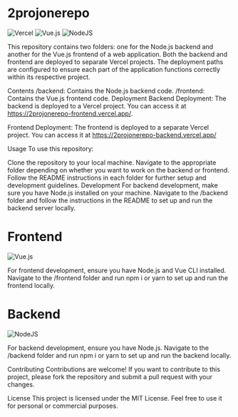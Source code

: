 
# 2projonerepo

![Vercel](https://img.shields.io/badge/vercel-%23000000.svg?style=for-the-badge&logo=vercel&logoColor=white)  ![Vue.js](https://img.shields.io/badge/vuejs-%2335495e.svg?style=for-the-badge&logo=vuedotjs&logoColor=%234FC08D) 
![NodeJS](https://img.shields.io/badge/node.js-6DA55F?style=for-the-badge&logo=node.js&logoColor=white)
  

This repository contains two folders: one for the Node.js backend and another for the Vue.js frontend of a web application. Both the backend and frontend are deployed to separate Vercel projects. The deployment paths are configured to ensure each part of the application functions correctly within its respective project.

Contents
/backend: Contains the Node.js backend code.
/frontend: Contains the Vue.js frontend code.
Deployment
Backend Deployment: The backend is deployed to a Vercel project. You can access it at https://2projonerepo-frontend.vercel.app/.

Frontend Deployment: The frontend is deployed to a separate Vercel project. You can access it at https://2projonerepo-backend.vercel.app/

Usage
To use this repository:

Clone the repository to your local machine.
Navigate to the appropriate folder depending on whether you want to work on the backend or frontend.
Follow the README instructions in each folder for further setup and development guidelines.
Development
For backend development, make sure you have Node.js installed on your machine. Navigate to the /backend folder and follow the instructions in the README to set up and run the backend server locally.

# Frontend

![Vue.js](https://img.shields.io/badge/vuejs-%2335495e.svg?style=for-the-badge&logo=vuedotjs&logoColor=%234FC08D) 

For frontend development, ensure you have Node.js and Vue CLI installed. Navigate to the /frontend folder and run npm i or yarn to set up and run the frontend locally.

# Backend

![NodeJS](https://img.shields.io/badge/node.js-6DA55F?style=for-the-badge&logo=node.js&logoColor=white)

For backend development, ensure you have Node.js. Navigate to the /backend folder and run npm i or yarn to set up and run the backend locally.


Contributing
Contributions are welcome! If you want to contribute to this project, please fork the repository and submit a pull request with your changes.

License
This project is licensed under the MIT License. Feel free to use it for personal or commercial purposes.




